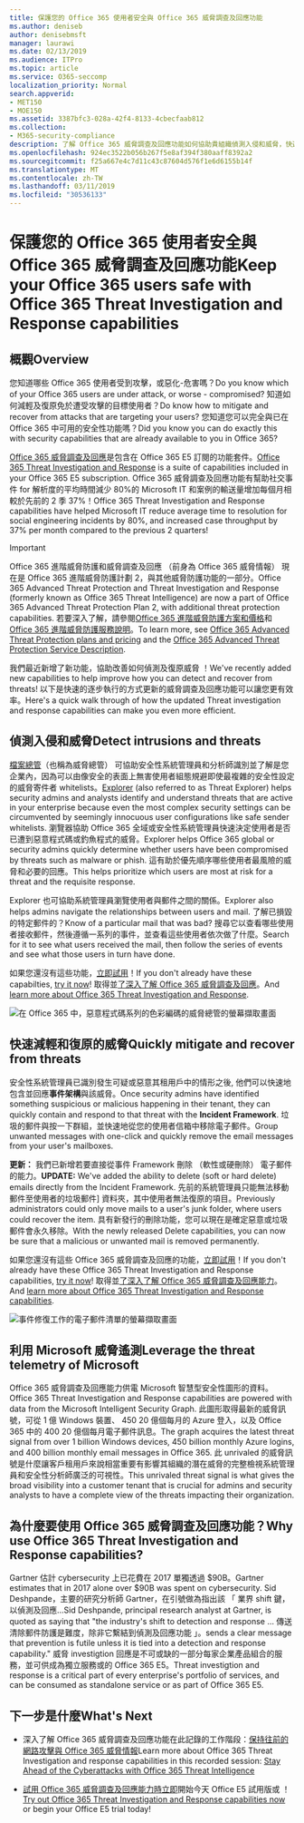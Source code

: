 ```yaml
---
title: 保護您的 Office 365 使用者安全與 Office 365 威脅調查及回應功能
ms.author: deniseb
author: denisebmsft
manager: laurawi
ms.date: 02/13/2019
ms.audience: ITPro
ms.topic: article
ms.service: O365-seccomp
localization_priority: Normal
search.appverid:
- MET150
- MOE150
ms.assetid: 3387bfc3-028a-42f4-8133-4cbecfaab812
ms.collection:
- M365-security-compliance
description: 了解 Office 365 威脅調查及回應功能如何協助貴組織偵測入侵和威脅，快速地降低，以及復原威脅。
ms.openlocfilehash: 924ec3522b056b267f5e8af394f380aaff8392a2
ms.sourcegitcommit: f25a667e4c7d11c43c87604d576f1e6d6155b14f
ms.translationtype: MT
ms.contentlocale: zh-TW
ms.lasthandoff: 03/11/2019
ms.locfileid: "30536133"
---
```

# <a name="keep-your-office-365-users-safe-with-office-365-threat-investigation-and-response-capabilities"></a><span data-ttu-id="e350f-103">保護您的 Office 365 使用者安全與 Office 365 威脅調查及回應功能</span><span class="sxs-lookup"><span data-stu-id="e350f-103">Keep your Office 365 users safe with Office 365 Threat Investigation and Response capabilities</span></span>

## <a name="overview"></a><span data-ttu-id="e350f-104">概觀</span><span class="sxs-lookup"><span data-stu-id="e350f-104">Overview</span></span>

<span data-ttu-id="e350f-105">您知道哪些 Office 365 使用者受到攻擊，或惡化-危害嗎？</span><span class="sxs-lookup"><span data-stu-id="e350f-105">Do you know which of your Office 365 users are under attack, or worse - compromised?</span></span> <span data-ttu-id="e350f-106">知道如何減輕及復原免於遭受攻擊的目標使用者？</span><span class="sxs-lookup"><span data-stu-id="e350f-106">Do know how to mitigate and recover from attacks that are targeting your users?</span></span> <span data-ttu-id="e350f-107">您知道您可以完全與已在 Office 365 中可用的安全性功能嗎？</span><span class="sxs-lookup"><span data-stu-id="e350f-107">Did you know you can do exactly this with security capabilities that are already available to you in Office 365?</span></span> 
  
<span data-ttu-id="e350f-108">[Office 365 威脅調查及回應](office-365-ti.md)是包含在 Office 365 E5 訂閱的功能套件。</span><span class="sxs-lookup"><span data-stu-id="e350f-108">[Office 365 Threat Investigation and Response](office-365-ti.md) is a suite of capabilities included in your Office 365 E5 subscription.</span></span> <span data-ttu-id="e350f-109">Office 365 威脅調查及回應功能有幫助社交事件 for 解析度的平均時間減少 80%的 Microsoft IT 和案例的輸送量增加每個月相較於先前的 2 季 37%！</span><span class="sxs-lookup"><span data-stu-id="e350f-109">Office 365 Threat Investigation and Response capabilities have helped Microsoft IT reduce average time to resolution for social engineering incidents by 80%, and increased case throughput by 37% per month compared to the previous 2 quarters!</span></span> 

> [!IMPORTANT]
> <span data-ttu-id="e350f-110">Office 365 進階威脅防護和威脅調查及回應 （前身為 Office 365 威脅情報） 現在是 Office 365 進階威脅防護計劃 2，與其他威脅防護功能的一部分。</span><span class="sxs-lookup"><span data-stu-id="e350f-110">Office 365 Advanced Threat Protection and Threat Investigation and Response (formerly known as Office 365 Threat Intelligence) are now a part of Office 365 Advanced Threat Protection Plan 2, with additional threat protection capabilities.</span></span> <span data-ttu-id="e350f-111">若要深入了解，請參閱[Office 365 進階威脅防護方案和價格](https://products.office.com/exchange/advance-threat-protection)和[Office 365 進階威脅防護服務說明](https://docs.microsoft.com/office365/servicedescriptions/office-365-advanced-threat-protection-service-description)。</span><span class="sxs-lookup"><span data-stu-id="e350f-111">To learn more, see [Office 365 Advanced Threat Protection plans and pricing](https://products.office.com/exchange/advance-threat-protection) and the [Office 365 Advanced Threat Protection Service Description](https://docs.microsoft.com/office365/servicedescriptions/office-365-advanced-threat-protection-service-description).</span></span>
  
<span data-ttu-id="e350f-112">我們最近新增了新功能，協助改善如何偵測及復原威脅 ！</span><span class="sxs-lookup"><span data-stu-id="e350f-112">We've recently added new capabilities to help improve how you can detect and recover from threats!</span></span> <span data-ttu-id="e350f-113">以下是快速的逐步執行的方式更新的威脅調查及回應功能可以讓您更有效率。</span><span class="sxs-lookup"><span data-stu-id="e350f-113">Here's a quick walk through of how the updated Threat investigation and response capabilities can make you even more efficient.</span></span>
  
## <a name="detect-intrusions-and-threats"></a><span data-ttu-id="e350f-114">偵測入侵和威脅</span><span class="sxs-lookup"><span data-stu-id="e350f-114">Detect intrusions and threats</span></span>

<span data-ttu-id="e350f-115">[檔案總管](use-explorer-in-security-and-compliance.md)（也稱為威脅總管） 可協助安全性系統管理員和分析師識別並了解是您企業內，因為可以由像安全的表面上無害使用者組態規避即使最複雜的安全性設定的威脅寄件者 whitelists。</span><span class="sxs-lookup"><span data-stu-id="e350f-115">[Explorer](use-explorer-in-security-and-compliance.md) (also referred to as Threat Explorer) helps security admins and analysts identify and understand threats that are active in your enterprise because even the most complex security settings can be circumvented by seemingly innocuous user configurations like safe sender whitelists.</span></span> <span data-ttu-id="e350f-116">瀏覽器協助 Office 365 全域或安全性系統管理員快速決定使用者是否已遭到惡意程式碼或釣魚程式的威脅。</span><span class="sxs-lookup"><span data-stu-id="e350f-116">Explorer helps Office 365 global or security admins quickly determine whether users have been compromised by threats such as malware or phish.</span></span> <span data-ttu-id="e350f-117">這有助於優先順序哪些使用者最風險的威脅和必要的回應。</span><span class="sxs-lookup"><span data-stu-id="e350f-117">This helps prioritize which users are most at risk for a threat and the requisite response.</span></span> 
  
<span data-ttu-id="e350f-118">Explorer 也可協助系統管理員瀏覽使用者與郵件之間的關係。</span><span class="sxs-lookup"><span data-stu-id="e350f-118">Explorer also helps admins navigate the relationships between users and mail.</span></span> <span data-ttu-id="e350f-119">了解已損毀的特定郵件的？</span><span class="sxs-lookup"><span data-stu-id="e350f-119">Know of a particular mail that was bad?</span></span> <span data-ttu-id="e350f-120">搜尋它以查看哪些使用者接收郵件，然後遵循一系列的事件，並查看這些使用者依次做了什麼。</span><span class="sxs-lookup"><span data-stu-id="e350f-120">Search for it to see what users received the mail, then follow the series of events and see what those users in turn have done.</span></span>

<span data-ttu-id="e350f-121">如果您還沒有這些功能，[立即試用](https://aka.ms/tryo365threatintel3)！</span><span class="sxs-lookup"><span data-stu-id="e350f-121">If you don't already have these capabilties, [try it now](https://aka.ms/tryo365threatintel3)!</span></span> <span data-ttu-id="e350f-122">取得並[了深入了解 Office 365 威脅調查及回應](https://aka.ms/readmoreabouto365threatintel)。</span><span class="sxs-lookup"><span data-stu-id="e350f-122">And [learn more about Office 365 Threat Investigation and Response](https://aka.ms/readmoreabouto365threatintel).</span></span>
  
![在 Office 365 中，惡意程式碼系列的色彩編碼的威脅總管的螢幕擷取畫面](media/591338dd-252a-437d-b5f2-87aa42e74b0c.png)
  
## <a name="quickly-mitigate-and-recover-from-threats"></a><span data-ttu-id="e350f-124">快速減輕和復原的威脅</span><span class="sxs-lookup"><span data-stu-id="e350f-124">Quickly mitigate and recover from threats</span></span>

<span data-ttu-id="e350f-125">安全性系統管理員已識別發生可疑或惡意其租用戶中的情形之後, 他們可以快速地包含並回應**事件架構**與該威脅。</span><span class="sxs-lookup"><span data-stu-id="e350f-125">Once security admins have identified something suspicious or malicious happening in their tenant, they can quickly contain and respond to that threat with the **Incident Framework**.</span></span> <span data-ttu-id="e350f-126">垃圾的郵件與按一下群組，並快速地從您的使用者信箱中移除電子郵件。</span><span class="sxs-lookup"><span data-stu-id="e350f-126">Group unwanted messages with one-click and quickly remove the email messages from your user's mailboxes.</span></span> 
  
 <span data-ttu-id="e350f-127">**更新：** 我們已新增若要直接從事件 Framework 刪除 （軟性或硬刪除） 電子郵件的能力。</span><span class="sxs-lookup"><span data-stu-id="e350f-127">**UPDATE:** We've added the ability to delete (soft or hard delete) emails directly from the Incident Framework.</span></span> <span data-ttu-id="e350f-128">先前的系統管理員只能無法移動郵件至使用者的垃圾郵件] 資料夾，其中使用者無法復原的項目。</span><span class="sxs-lookup"><span data-stu-id="e350f-128">Previously administrators could only move mails to a user's junk folder, where users could recover the item.</span></span> <span data-ttu-id="e350f-129">具有新發行的刪除功能，您可以現在是確定惡意或垃圾郵件會永久移除。</span><span class="sxs-lookup"><span data-stu-id="e350f-129">With the newly released Delete capabilities, you can now be sure that a malicious or unwanted mail is removed permanently.</span></span> 
  
<span data-ttu-id="e350f-130">如果您還沒有這些 Office 365 威脅調查及回應的功能，[立即試用](https://aka.ms/tryo365threatintel3)！</span><span class="sxs-lookup"><span data-stu-id="e350f-130">If you don't already have these Office 365 Threat Investigation and Response capabilities, [try it now](https://aka.ms/tryo365threatintel3)!</span></span> <span data-ttu-id="e350f-131">取得並[了深入了解 Office 365 威脅調查及回應能力](https://aka.ms/readmoreabouto365threatintel)。</span><span class="sxs-lookup"><span data-stu-id="e350f-131">And [learn more about Office 365 Threat Investigation and Response capabilities](https://aka.ms/readmoreabouto365threatintel).</span></span>
  
![事件修復工作的電子郵件清單的螢幕擷取畫面](media/9d8452d3-d8d2-4b26-81f9-76396e08dd17.png)
  
## <a name="leverage-the-threat-telemetry-of-microsoft"></a><span data-ttu-id="e350f-133">利用 Microsoft 威脅遙測</span><span class="sxs-lookup"><span data-stu-id="e350f-133">Leverage the threat telemetry of Microsoft</span></span>

<span data-ttu-id="e350f-134">Office 365 威脅調查及回應能力供電 Microsoft 智慧型安全性圖形的資料。</span><span class="sxs-lookup"><span data-stu-id="e350f-134">Office 365 Threat Investigation and Response capabilities are powered with data from the Microsoft Intelligent Security Graph.</span></span> <span data-ttu-id="e350f-135">此圖形取得最新的威脅訊號，可從 1 億 Windows 裝置、 450 20 億個每月的 Azure 登入，以及 Office 365 中的 400 20 億個每月電子郵件訊息。</span><span class="sxs-lookup"><span data-stu-id="e350f-135">The graph acquires the latest threat signal from over 1 billion Windows devices, 450 billion monthly Azure logins, and 400 billion monthly email messages in Office 365.</span></span> <span data-ttu-id="e350f-136">此 unrivaled 的威脅訊號是什麼讓客戶租用戶來說相當重要有影響其組織的潛在威脅的完整檢視系統管理員和安全性分析師廣泛的可視性。</span><span class="sxs-lookup"><span data-stu-id="e350f-136">This unrivaled threat signal is what gives the broad visibility into a customer tenant that is crucial for admins and security analysts to have a complete view of the threats impacting their organization.</span></span> 
  
   
## <a name="why-use-office-365-threat-investigation-and-response-capabilities"></a><span data-ttu-id="e350f-137">為什麼要使用 Office 365 威脅調查及回應功能？</span><span class="sxs-lookup"><span data-stu-id="e350f-137">Why use Office 365 Threat Investigation and Response capabilities?</span></span>

<span data-ttu-id="e350f-138">Gartner 估計 cybersecurity 上已花費在 2017 單獨透過 $90B。</span><span class="sxs-lookup"><span data-stu-id="e350f-138">Gartner estimates that in 2017 alone over $90B was spent on cybersecurity.</span></span> <span data-ttu-id="e350f-139">Sid Deshpande，主要的研究分析師 Gartner，在引號做為指出該 「 業界 shift 鍵，以偵測及回應...</span><span class="sxs-lookup"><span data-stu-id="e350f-139">Sid Deshpande, principal research analyst at Gartner, is quoted as saying that "the industry's shift to detection and response …</span></span> <span data-ttu-id="e350f-140">傳送清除郵件防護是難度，除非它繫結到偵測及回應功能 」。</span><span class="sxs-lookup"><span data-stu-id="e350f-140">sends a clear message that prevention is futile unless it is tied into a detection and response capability."</span></span> <span data-ttu-id="e350f-141">威脅 investigtion 回應是不可或缺的一部分每家企業產品組合的服務，並可供成為獨立服務或的 Office 365 E5。</span><span class="sxs-lookup"><span data-stu-id="e350f-141">Threat investigtion and response is a critical part of every enterprise's portfolio of services, and can be consumed as standalone service or as part of Office 365 E5.</span></span>
  
## <a name="whats-next"></a><span data-ttu-id="e350f-142">下一步是什麼</span><span class="sxs-lookup"><span data-stu-id="e350f-142">What's Next</span></span>

- <span data-ttu-id="e350f-143">深入了解 Office 365 威脅調查及回應功能在此記錄的工作階段：[保持往前的網路攻擊與 Office 365 威脅情報](https://myignite.microsoft.com/videos/53723)</span><span class="sxs-lookup"><span data-stu-id="e350f-143">Learn more about Office 365 Threat Investigation and response capabilities  in this recorded session: [Stay Ahead of the Cyberattacks with Office 365 Threat Intelligence](https://myignite.microsoft.com/videos/53723)</span></span>
    
- <span data-ttu-id="e350f-144">[試用 Office 365 威脅調查及回應能力時立即](https://aka.ms/tryo365threatintel3)開始今天 Office E5 試用版或 ！</span><span class="sxs-lookup"><span data-stu-id="e350f-144">[Try out Office 365 Threat Investigation and Response capabilities now](https://aka.ms/tryo365threatintel3) or begin your Office E5 trial today!</span></span> 
    

